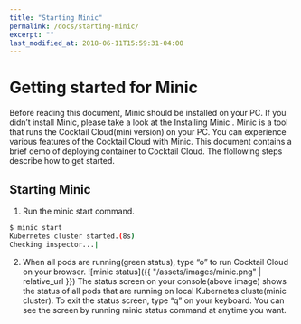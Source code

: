 ```yaml
---
title: "Starting Minic"
permalink: /docs/starting-minic/
excerpt: ""
last_modified_at: 2018-06-11T15:59:31-04:00
---
```


# Getting started for Minic
Before reading this document, Minic should be installed on your PC. If you didn’t install Minic, please take a look at the Installing Minic .
Minic is a tool that runs the Cocktail Cloud(mini version) on your PC. You can experience various features of the Cocktail Cloud with Minic.
This document contains a brief demo of deploying container to Cocktail Cloud. The flollowing steps describe how to get started.

## Starting Minic

1. Run the minic start command.
```bash
$ minic start
Kubernetes cluster started.(8s)
Checking inspector...|
```
2. When all pods are running(green status), type “o” to run Cocktail Cloud on your browser.
![minic status]({{ "/assets/images/minic.png" | relative_url }})
The status screen on your console(above image) shows the status of all pods that are running on local Kubernetes cluste(minic cluster). To exit the status screen, type “q” on your keyboard. You can see the screen by running minic status command at anytime you want.
